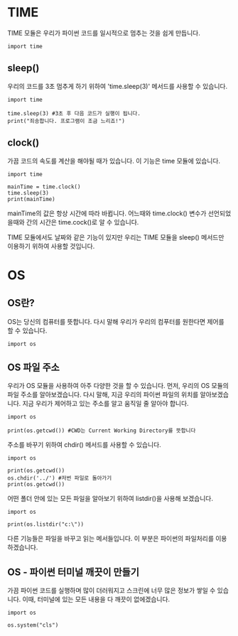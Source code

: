 # TIME
TIME 모듈은 우리가 파이썬 코드를 일시적으로 멈추는 것을 쉽게 만듭니다.

`import time`

## sleep()
우리의 코드를 3초 멈추게 하기 위하여 'time.sleep(3)' 메서드를 사용할 수 있습니다.

```
import time

time.sleep(3) #3초 후 다음 코드가 실행이 됩니다.
print("죄송합니다. 프로그램이 조금 느리죠!")
```

## clock()
가끔 코드의 속도를 계산을 해야될 때가 있습니다. 이 기능은 time 모듈에 있습니다.

```
import time

mainTime = time.clock()
time.sleep(3)
print(mainTime)
```

mainTime의 값은 항상 시간에 따라 바뀝니다. 어느때와 time.clock() 변수가 선언되었을때와 간의 시간은 time.cock()로 알 수 있습니다.

TIME 모듈에서도 날짜와 같은 기능이 있지만 우리는 TIME 모듈을 sleep() 메서드만 이용하기 위하여 사용할 것입니다.

# OS
## OS란?
OS는 당신의 컴퓨터를 뜻합니다. 다시 말해 우리가 우리의 컴푸터를 원한다면 제어를 할 수 있습니다.

`import os`

## OS 파일 주소
우리가 OS 모듈을 사용하여 아주 다양한 것을 할 수 있습니다. 먼저, 우리의 OS 모듈의 파일 주소를 알아보겠습니다. 다시 말해, 지금 우리의 파이썬 파일의 위치를 알아보겠습니다. 지금 우리가 제어하고 있는 주소를 알고 움직일 줄 알아야 합니다.

```
import os

print(os.getcwd()) #CWD는 Current Working Directory를 뜻합니다
```

주소를 바꾸기 위하여 chdir() 메서드를 사용할 수 있습니다.

```
import os

print(os.getcwd())
os.chdir('../') #저번 파일로 돌아가기
print(os.getcwd())
```

어떤 폴더 안에 있는 모든 파일을 알아보기 위하여 listdir()을 사용해 보겠습니다.

```
import os

print(os.listdir("c:\"))
```

다른 기능들은 파일을 바꾸고 읽는 메서들입니다. 이 부분은 파이썬의 파일처리를 이용하겠습니다.

## OS - 파이썬 터미널 깨끗이 만들기
가끔 파이썬 코드를 실행하며 많이 더러워지고 스크린에 너무 많은 정보가 쌓일 수 있습니다. 이때, 터미널에 있는 모든 내용을 다 깨끗이 없에겠습니다.

```
import os

os.system("cls")
```
